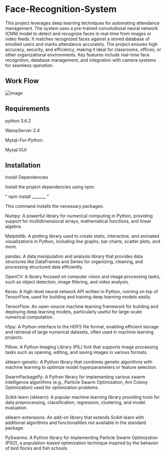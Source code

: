 # Face-Recognition-System
This project leverages deep learning techniques for automating attendance management. The system uses a pre-trained convolutional neural network (CNN) model to detect and recognize faces in real-time from images or video feeds. It matches recognized faces against a stored database of enrolled users and marks attendance accurately. The project ensures high accuracy, security, and efficiency, making it ideal for classrooms, offices, or other organizational environments. Key features include real-time face recognition, database management, and integration with camera systems for seamless operation.

## Work Flow
![image](https://github.com/user-attachments/assets/25561704-890f-4612-9a63-fe68532a7e6f)

## Requirements
python 3.6.2 

WampServer 2.4 

Mysql-For-Python 

Mysql GUI 

## Installation
Install Dependencies

Install the project dependencies using npm:

" npm install _______ "

This command installs the necessary packages:

Numpy: A powerful library for numerical computing in Python, providing support for multidimensional arrays, mathematical functions, and linear algebra.

Matplotlib: A plotting library used to create static, interactive, and animated visualizations in Python, including line graphs, bar charts, scatter plots, and more.

pandas: A data manipulation and analysis library that provides data structures like DataFrames and Series for organizing, cleaning, and processing structured data efficiently.

OpenCV: A library focused on computer vision and image processing tasks, such as object detection, image filtering, and video analysis.

Keras: A high-level neural network API written in Python, running on top of TensorFlow, used for building and training deep learning models easily.

TensorFlow: An open-source machine learning framework for building and deploying deep learning models, particularly useful for large-scale numerical computation.

h5py: A Python interface to the HDF5 file format, enabling efficient storage and retrieval of large numerical datasets, often used in machine learning projects.

Pillow: A Python Imaging Library (PIL) fork that supports image processing tasks such as opening, editing, and saving images in various formats.

sklearn-genetic: A Python library that combines genetic algorithms with machine learning to optimize model hyperparameters or feature selection.

SwarmPackagePy: A Python library for implementing various swarm intelligence algorithms (e.g., Particle Swarm Optimization, Ant Colony Optimization) used for optimization problems.

Scikit-learn (sklearn): A popular machine learning library providing tools for data preprocessing, classification, regression, clustering, and model evaluation.

sklearn-extensions: An add-on library that extends Scikit-learn with additional algorithms and functionalities not available in the standard package.

PySwarms: A Python library for implementing Particle Swarm Optimization (PSO), a population-based optimization technique inspired by the behavior of bird flocks and fish schools.
